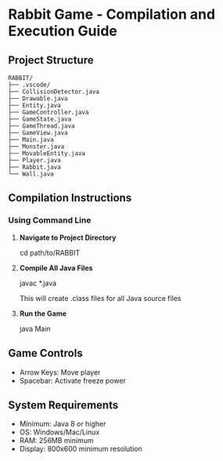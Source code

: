# Rabbit Game - Compilation and Execution Guide

## Project Structure
```
RABBIT/
├── .vscode/
├── CollisionDetector.java
├── Drawable.java
├── Entity.java
├── GameController.java
├── GameState.java
├── GameThread.java
├── GameView.java
├── Main.java
├── Monster.java
├── MovableEntity.java
├── Player.java
├── Rabbit.java
└── Wall.java
```

## Compilation Instructions


### Using Command Line

1. **Navigate to Project Directory**
  
    cd path/to/RABBIT
   

2. **Compile All Java Files**
   
   javac *.java
   
   This will create .class files for all Java source files

3. **Run the Game**
   
   java Main



## Game Controls

- Arrow Keys: Move player
- Spacebar: Activate freeze power


## System Requirements

- Minimum: Java 8 or higher
- OS: Windows/Mac/Linux
- RAM: 256MB minimum
- Display: 800x600 minimum resolution
